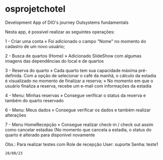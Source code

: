 # osprojetchotel
Development App of DIO's journey Outsystems fundamentals

Nesta app, é possivel realizar as seguintes operações:

1 - Criar uma conta
» Foi adicionado o campo "Nome" no momento do cadastro de um novo usuário;
  
2 - Busca de quartos (Home)
  » Adicionado SlideShow com algumas imagens das dependências do local e de quartos

3 - Reserva do quarto
  » Cada quarto tem sua capacidade máxima pré-definida. Com a opção de selecionar o café da manhã, o cálculo da estadia é visualizado no momento de finalizar a reserva;
  » No momento em que o usuário finaliza a reserva, recebe um e-mail com informações da estadia
  
4 - Menu: Minhas reservas
  » Consegue verificar o status da reserva e também do quarto reservado
  
6 - Menu: Meus dados
  » Consegue verificar os dados e também realizar alterações

7 - Menu HomeRecepção
  » Consegue realizar check-in / check out assim como cancelar estadias (No momento que cancela a estadia, o status do quarto é alterado para disponível novamente

  Obs.: Para realizar testes com Role de recepção
    User: suporte
    Senha: teste1


    28/08/23
  

  

